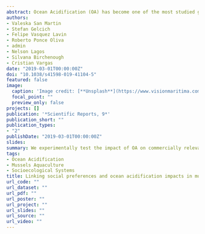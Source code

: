 ```yaml
---
abstract: Ocean Acidification (OA) has become one of the most studied global stressors in marine science during the last fifteen years. Despite the variety of studies on the biological effects of OA with marine commercial species, estimations of these impacts over consumers’ preferences have not been studied in detail, compromising our ability to undertake an assessment of market and economic impacts resulting from OA at local scales. Here, we use a novel and interdisciplinary approach to fill this gap. We experimentally test the impact of OA on commercially relevant physical and nutritional attributes of mussels, and then we use economic discrete choice models to assess the marginal effects of these impacts over consumers’ preferences and wellbeing. Results showed that attributes, which were significantly affected by OA, are also those preferred by consumers. Consumers are willing to pay on average 52% less for mussels with evidences of OA and are willing to increase the price they pay to avoid negative changes in attributes due to OA. The interdisciplinary approach developed here, complements research conducted on OA by effectively informing how OA economic impacts can be analyzed under the lens of marginal changes in market price and consumer’ welfare. Thereby, linking global phenomena to consumers’ wellbeing, and shifting the focus of OA impacts to assess the effects of local vulnerabilities in a wider context of people and businesses.
authors:
- Valeska San Martin
- Stefan Gelcich
- Felipe Vasquez Lavin
- Roberto Ponce Oliva
- admin
- Nelson Lagos
- Silvana Birchenough
- Cristian Vargas
date: "2019-03-01T00:00:00Z"
doi: "10.1038/s41598-019-41104-5"
featured: false
image:
  caption: 'Image credit: [**Unsplash**](https://www.visionmaritima.com.uy/wp-content/uploads/2017/02/miticultura.jpg)'
  focal_point: ""
  preview_only: false
projects: []
publication: '*Scientific Reports, 9*'
publication_short: ""
publication_types:
- "2"
publishDate: "2019-03-01T00:00:00Z"
slides:
summary: We experimentally test the impact of OA on commercially relevant physical and nutritional attributes of mussels, and then we use economic discrete choice models to assess the marginal effects of these impacts over consumers’ preferences and wellbeing.
tags:
- Ocean Acidification
- Mussels Aquaculture
- Socioecological Systems
title: Linking social preferences and ocean acidification impacts in mussel aquaculture
url_code: ""
url_dataset: ""
url_pdf: ""
url_poster: ""
url_project: ""
url_slides: ""
url_source: ""
url_video: ""
---
```

